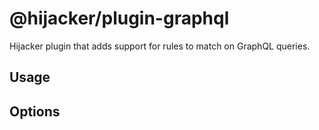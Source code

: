 # @hijacker/plugin-graphql

Hijacker plugin that adds support for rules to match on GraphQL queries.

## Usage

## Options